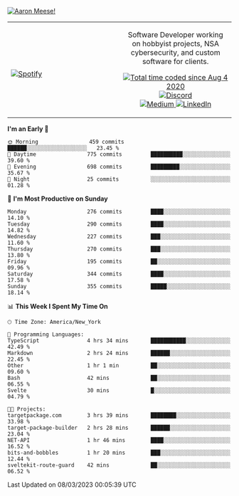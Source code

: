 [![Aaron Meese!](https://user-images.githubusercontent.com/17814535/88975338-a2aabf00-d27f-11ea-963f-8a19608716b4.png)](https://github.com/ajmeese7/readme-ascii "README ASCII")

<!-- Modified from project here: https://github.com/novatorem/novatorem -->
<table width="100%">
  <tr>
  <td width="50%">

&nbsp; <br> [![Spotify](https://ajmeese7.vercel.app/api/spotify)](https://open.spotify.com/user/ajmeese)

  </td>
  <td width="50%">
    <p align="center">
    Software Developer working on hobbyist projects, NSA cybersecurity, and custom software for clients.
    </p>
    <p align="center">
      <a href="https://wakatime.com/@f726891d-3b02-46cd-9b60-e8c59f9e2b14">
        <img src="https://wakatime.com/badge/user/f726891d-3b02-46cd-9b60-e8c59f9e2b14.svg" alt="Total time coded since Aug 4 2020" title="WakaTime" />
      </a>
      <a href="http://link.aaronmeese.com/discord">
        <img src="https://img.shields.io/badge/discord-ajmeese7%234835-369?style=flat-square&logo=discord&logoColor=white&color=purple" alt="Discord" title="Discord">
      </a>
      <br />
      <a href="https://link.aaronmeese.com/medium">
        <img src="https://img.shields.io/badge/medium-ajmeese7-1DB954?style=flat-square&logo=medium&logoColor=white" alt="Medium" title="Medium">
      </a>
      <a href="https://link.aaronmeese.com/linkedin">
        <img src="https://img.shields.io/badge/linkedIn-aaronmeese-1DB954?style=flat-square&logo=linkedin&logoColor=white&color=blue" alt="LinkedIn" title="LinkedIn">
      </a>
    </p>
  </td>

</table>

[//]: <> (The `&nbsp;` is to have Aphelion take up more space)

<!--START_SECTION:waka-->
**I'm an Early 🐤** 

```text
🌞 Morning                459 commits         ██████░░░░░░░░░░░░░░░░░░░   23.45 % 
🌆 Daytime                775 commits         ██████████░░░░░░░░░░░░░░░   39.60 % 
🌃 Evening                698 commits         █████████░░░░░░░░░░░░░░░░   35.67 % 
🌙 Night                  25 commits          ░░░░░░░░░░░░░░░░░░░░░░░░░   01.28 % 
```
📅 **I'm Most Productive on Sunday** 

```text
Monday                   276 commits         ████░░░░░░░░░░░░░░░░░░░░░   14.10 % 
Tuesday                  290 commits         ████░░░░░░░░░░░░░░░░░░░░░   14.82 % 
Wednesday                227 commits         ███░░░░░░░░░░░░░░░░░░░░░░   11.60 % 
Thursday                 270 commits         ███░░░░░░░░░░░░░░░░░░░░░░   13.80 % 
Friday                   195 commits         ██░░░░░░░░░░░░░░░░░░░░░░░   09.96 % 
Saturday                 344 commits         ████░░░░░░░░░░░░░░░░░░░░░   17.58 % 
Sunday                   355 commits         █████░░░░░░░░░░░░░░░░░░░░   18.14 % 
```


📊 **This Week I Spent My Time On** 

```text
🕑︎ Time Zone: America/New_York

💬 Programming Languages: 
TypeScript               4 hrs 34 mins       ███████████░░░░░░░░░░░░░░   42.49 % 
Markdown                 2 hrs 24 mins       ██████░░░░░░░░░░░░░░░░░░░   22.45 % 
Other                    1 hr 1 min          ██░░░░░░░░░░░░░░░░░░░░░░░   09.60 % 
Bash                     42 mins             ██░░░░░░░░░░░░░░░░░░░░░░░   06.55 % 
Svelte                   30 mins             █░░░░░░░░░░░░░░░░░░░░░░░░   04.79 % 

🐱‍💻 Projects: 
targetpackage.com        3 hrs 39 mins       ████████░░░░░░░░░░░░░░░░░   33.98 % 
target-package-builder   2 hrs 28 mins       ██████░░░░░░░░░░░░░░░░░░░   23.04 % 
NET-API                  1 hr 46 mins        ████░░░░░░░░░░░░░░░░░░░░░   16.52 % 
bits-and-bobbles         1 hr 20 mins        ███░░░░░░░░░░░░░░░░░░░░░░   12.44 % 
sveltekit-route-guard    42 mins             ██░░░░░░░░░░░░░░░░░░░░░░░   06.52 % 
```


 Last Updated on 08/03/2023 00:05:39 UTC
<!--END_SECTION:waka-->
